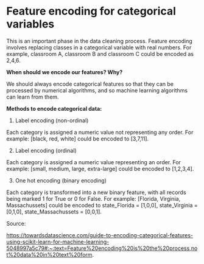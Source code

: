 # Feature encoding for categorical variables

This is an important phase in the data cleaning process. Feature encoding involves replacing classes in a categorical variable with real numbers. For example, classroom A, classroom B and classroom C could be encoded as 2,4,6.

**When should we encode our features? Why?**

We should always encode categorical features so that they can be processed by numerical algorithms, and so machine learning algorithms can learn from them.

**Methods to encode categorical data:**

1. Label encoding (non-ordinal)

Each category is assigned a numeric value not representing any order. For example: [black, red, white] could be encoded to [3,7,11].

2. Label encoding (ordinal)

Each category is assigned a numeric value representing an order. For example: [small, medium, large, extra-large] could be encoded to [1,2,3,4].

3. One hot encoding (binary encoding)

Each category is transformed into a new binary feature, with all records being marked 1 for True or 0 for False. For example: [Florida, Virginia, Massachussets] could be encoded to state_Florida = [1,0,0], state_Virginia = [0,1,0], state_Massachussets = [0,0,1].


Source: 

https://towardsdatascience.com/guide-to-encoding-categorical-features-using-scikit-learn-for-machine-learning-5048997a5c79#:~:text=Feature%20encoding%20is%20the%20process,not%20data%20in%20text%20form.
